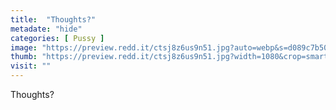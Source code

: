 ```yaml
---
title:  "Thoughts?"
metadate: "hide"
categories: [ Pussy ]
image: "https://preview.redd.it/ctsj8z6us9n51.jpg?auto=webp&s=d089c7b5036735acd26faf518dbc8043efcf1eb3"
thumb: "https://preview.redd.it/ctsj8z6us9n51.jpg?width=1080&crop=smart&auto=webp&s=8c1c8379378916f1a5c0457671593c77471eafbc"
visit: ""
---
```

Thoughts?

